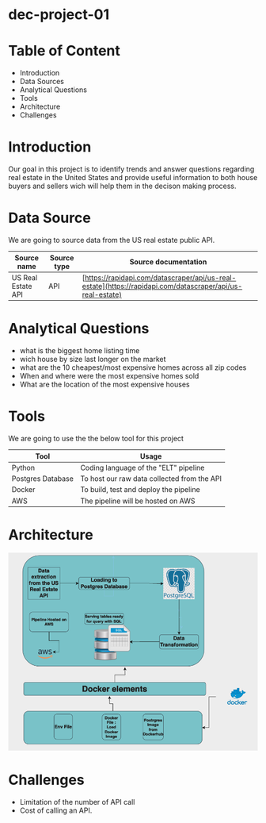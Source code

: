 # dec-project-01

# **Table of Content**

* Introduction
* Data Sources
* Analytical Questions
* Tools
* Architecture
* Challenges

# Introduction

Our goal in this project is to identify trends and answer questions regarding real estate in the United States and provide useful information to both house buyers and sellers wich will help them in the decison making process.

# Data Source

We are going to source data from the US real estate public API.

| Source name        | Source type | Source documentation                                                                                    |
| ------------------ | ----------- | ------------------------------------------------------------------------------------------------------- |
| US Real Estate API | API         | [https://rapidapi.com/datascraper/api/us-real-estate](https://rapidapi.com/datascraper/api/us-real-estate) |

# Analytical Questions

* what is the biggest home listing time
* wich house by size last longer on the market
* what are the 10 cheapest/most expensive homes across all zip codes
* When and where were the most expensive homes sold
* What are the location of the most expensive houses

# Tools

We are going to use the the below tool for this project


| Tool              | Usage                                        |
| ----------------- | -------------------------------------------- |
| Python            | Coding language of the "ELT" pipeline        |
| Postgres Database | To host our raw data collected from  the API |
| Docker            | To build, test and deploy the pipeline       |
| AWS               | The pipeline will be hosted on AWS           |

# Architecture

![1694036021835](image/README/1694036021835.png)

# Challenges

* Limitation of the number of API call
* Cost of calling an API.
